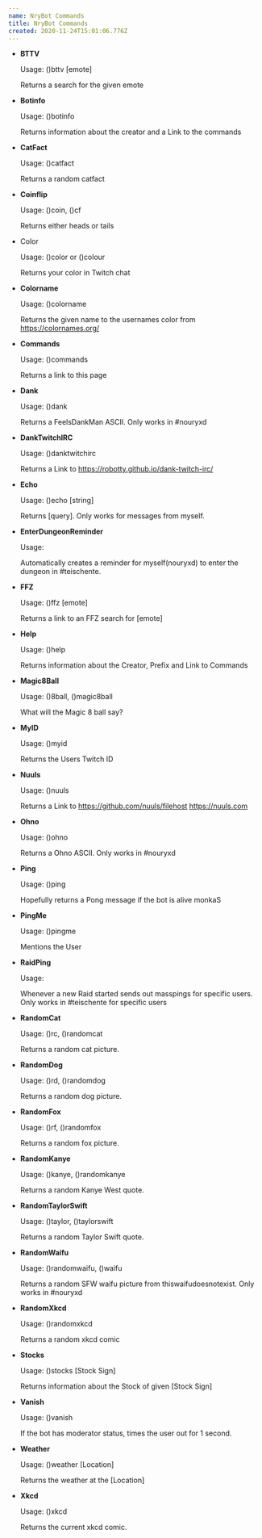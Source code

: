 ```yaml
---
name: NryBot Commands
title: NryBot Commands
created: 2020-11-24T15:01:06.776Z
---
```

* **BTTV**

  Usage: ()bttv \[emote]

  Returns a search for the given emote
* **Botinfo**

  Usage: ()botinfo

  Returns information about the creator and a Link to the commands
* **CatFact**

  Usage: ()catfact

  Returns a random catfact
* **Coinflip**

  Usage: ()coin, ()cf

  Returns either heads or tails
* Color

  Usage: ()color or ()colour

  Returns your color in Twitch chat
* **Colorname**

  Usage: ()colorname

  Returns the given name to the usernames color from https://colornames.org/
* **Commands**

  Usage: ()commands

  Returns a link to this page
* **Dank**

  Usage: ()dank

  Returns a FeelsDankMan ASCII. Only works in #nouryxd
* **DankTwitchIRC**

  Usage: ()danktwitchirc

  Returns a Link to https://robotty.github.io/dank-twitch-irc/
* **Echo**

  Usage: ()echo \[string]

  Returns \[query]. Only works for messages from myself.
* **EnterDungeonReminder**

  Usage:

  Automatically creates a reminder for myself(nouryxd) to enter the dungeon in #teischente.
* **FFZ**

  Usage: ()ffz \[emote]

  Returns a link to an FFZ search for \[emote]
* **Help**

  Usage: ()help

  Returns information about the Creator, Prefix and Link to Commands
* **Magic8Ball**

  Usage: ()8ball, ()magic8ball

  What will the Magic 8 ball say?
* **MyID**

  Usage: ()myid

  Returns the Users Twitch ID
* **Nuuls**

  Usage: ()nuuls

  Returns a Link to https://github.com/nuuls/filehost https://nuuls.com
* **Ohno**

  Usage: ()ohno

  Returns a Ohno ASCII. Only works in #nouryxd
* **Ping**

  Usage: ()ping

  Hopefully returns a Pong message if the bot is alive monkaS
* **PingMe**

  Usage: ()pingme

  Mentions the User
* **RaidPing**

  Usage:

  Whenever a new Raid started sends out masspings for specific users. Only works in #teischente for specific users
* **RandomCat**

  Usage: ()rc, ()randomcat

  Returns a random cat picture.
* **RandomDog**

  Usage: ()rd, ()randomdog

  Returns a random dog picture.
* **RandomFox**

  Usage: ()rf, ()randomfox

  Returns a random fox picture.
* **RandomKanye**

  Usage: ()kanye, ()randomkanye

  Returns a random Kanye West quote.
* **RandomTaylorSwift**

  Usage: ()taylor, ()taylorswift

  Returns a random Taylor Swift quote.
* **RandomWaifu**

  Usage: ()randomwaifu, ()waifu

  Returns a random SFW waifu picture from thiswaifudoesnotexist. Only works in #nouryxd
* **RandomXkcd**

  Usage: ()randomxkcd

  Returns a random xkcd comic
* **Stocks**

  Usage: ()stocks \[Stock Sign]

  Returns information about the Stock of given \[Stock Sign]
* **Vanish**

  Usage: ()vanish

  If the bot has moderator status, times the user out for 1 second.
* **Weather**

  Usage: ()weather \[Location]

  Returns the weather at the \[Location]
* **Xkcd**

  Usage: ()xkcd 

  Returns the current xkcd comic.